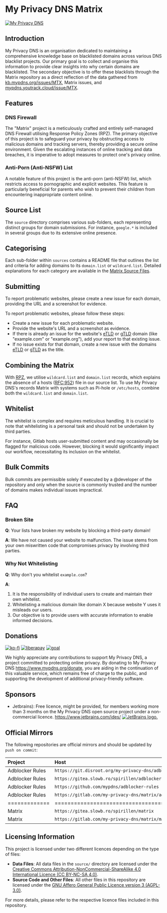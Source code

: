 # My Privacy DNS Matrix

[![My Privacy DNS](https://www.mypdns.org/images/logo.png)](https://www.mypdns.org/)

## Introduction

My Privacy DNS is an organisation dedicated to maintaining a comprehensive
knowledge base on blacklisted domains across various DNS blacklist projects. Our
primary goal is to collect and organise this information to provide clear
insights into why certain domains are blacklisted. The secondary objective is to
offer these blacklists through the Matrix repository as a direct reflection of
the data gathered
from [kb.mypdns.org/issues/MTX](https://kb.mypdns.org/issues/MTX), Matrix
issues,
and [mypdns.youtrack.cloud/issue/MTX](https://mypdns.youtrack.cloud/issue/MTX).

## Features

### DNS Firewall

The "Matrix" project is a meticulously crafted and entirely self-managed DNS
Firewall utilising Response Policy Zones (RPZ). The primary objective of this
project is to safeguard your privacy by obstructing access to malicious domains
and tracking servers, thereby providing a secure online environment. Given the
escalating instances of online tracking and data breaches, it is imperative to
adopt measures to protect one's privacy online.

### Anti-Porn (Anti-NSFW) List

A notable feature of this project is the anti-porn (anti-NSFW) list, which
restricts access to pornographic and explicit websites. This feature is
particularly beneficial for parents who wish to prevent their children from
encountering inappropriate content online.

## Source List

The `source` directory comprises various sub-folders, each representing distinct
groups for domain submissions. For instance, `google.*` is included in several
groups due to its extensive online presence.

## Categorising

Each sub-folder within `sources` contains a README file that outlines the list
and criteria for adding domains to its `domain.list` or `wildcard.list`.
Detailed explanations for each category are available in
the [Matrix Source Files](source/README.md).

## Submitting

To report problematic websites, please create a new issue for each domain,
providing the URL and a screenshot for evidence.

To report problematic websites, please follow these steps:

- Create a new issue for each problematic website.
- Provide the website's URL and a screenshot as evidence.
- If there is already an issue for the
  website's [eTLD](https://kb.mypdns.org/articles/MTX-A-89)
  or [gTLD](https://kb.mypdns.org/articles/MTX-A-90) domain (like "example.com"
  or "example.org"), add your report to that existing issue.
- If no issue exists for that domain, create a new issue with the
  domains [eTLD](https://kb.mypdns.org/articles/MTX-A-89)
  or [gTLD](https://kb.mypdns.org/articles/MTX-A-90) as the title.

## Combining the Matrix

With [RPZ](https://kb.mypdns.org/articles/MTX/RPZ), we utilise `wildcard.list`
and `domain.list` records, which explains the absence of a
hosts ([RFC:952](https://www.rfc-editor.org/rfc/rfc952)) file in our source
list. To use My Privacy DNS's records Matrix with systems such as Pi-hole or
`/etc/hosts`, combine both the `wildcard.list` and `domain.list`.

## Whitelist

The whitelist is complex and requires meticulous handling. It is crucial to note
that whitelisting is a personal task and should not be undertaken by third
parties.

For instance, Gitlab hosts user-submitted content and may occasionally be
flagged for malicious code. However, blocking it would significantly impact our
workflow, necessitating its inclusion on the whitelist.

## Bulk Commits

Bulk commits are permissible solely if executed by a @developer of the
repository and only when the source is commonly trusted and the number of
domains makes individual issues impractical.

## FAQ

### Broken Site

**Q**: Your lists have broken my website by blocking a third-party domain!

**A**: We have not caused your website to malfunction. The issue stems from your
own miswritten code that compromises privacy by involving third parties.

### Why Not Whitelisting

**Q**: Why don't you whitelist `example.com`?

**A**:
  1. It is the responsibility of individual users to create and maintain
  their own whitelist.
  2. Whitelisting a malicious domain like domain X because website Y uses
  it misleads our users.
  3. Our objective is to provide users with accurate information to enable
   informed decisions.

## Donations

[![ko-fi](https://www.mypdns.org/images/ko-fi.png)]([DONATION.md](https://www.mypdns.org/donate))
[![liberapay](https://www.mypdns.org/fileproxy/?name=sp_receives_mypdns)](https://www.mypdns.org/donate)
[![goal](https://www.mypdns.org/fileproxy/?name=sp_goal_mypdns)](https://www.mypdns.org/donate)

We highly appreciate any contributions to support My Privacy DNS, a project
committed to protecting online privacy.
By donating to My Privacy DNS <https://www.mypdns.org/donate>, you are aiding
in the continuation of this valuable service, which remains free of charge to
the public, and supporting the development of additional privacy-friendly
software.

## Sponsors

- Jetbrains): Free licence, might be provided, for members working more than 3
  months on the My Privacy DNS open source project under a non-commercial
  licence. <https://www.jetbrains.com/ides/> 
  <a href="https://www.jetbrains.com/ides/"><picture><source media="(prefers-color-scheme: dark)" srcset="https://www.mypdns.org/images/logo_jb_dos_3.svg"><img alt="JetBrains logo." src="https://www.mypdns.org/images/jetbrains.svg"></picture></a>

## Official Mirrors

The following repositories are official mirrors and should be updated by
`push on commit`:

| Project         | Host                                                       | Method (push \| pull) |
| :-------------- | :--------------------------------------------------------- | --------------------: |
| Adblocker Rules | `https://git.disroot.org/my-privacy-dns/adblocker-rules`   |                  push |
| Adblocker Rules | `https://gitea.slowb.ro/spirillen/adblocker-rules`         |                  pull |
| Adblocker Rules | `https://github.com/mypdns/adblocker-rules`                |                  push |
| Adblocker Rules | `https://gitlab.com/my-privacy-dns/matrix/adblocker-rules` |                  push |
| =============   | =====================================================      |      ================ |
| Matrix          | `https://gitea.slowb.ro/spirillen/matrix`                  |                  push |
| Matrix          | `https://gitlab.com/my-privacy-dns/matrix/matrix`          |                  push |

## Licensing Information

This project is licensed under two different licences depending on the type of
files:

- **Data Files**: All data files in the `source/` directory are licensed under
  the [Creative Commons Attribution-NonCommercial-ShareAlike 4.0 International Licence (CC BY-NC-SA 4.0)](https://creativecommons.org/licenses/by-nc-sa/4.0/).
- **Source Code and Other Files**: All other files in this repository are
  licensed under
  the [GNU Affero General Public Licence version 3 (AGPL-3.0)](https://www.gnu.org/licenses/agpl-3.0.html).

For more details, please refer to the respective licence files included in this
repository.

[Bulk-commits]: https://kb.mypdns.org/articles/MTX/Contributing#bulk-commits

[DNS-Server]: https://kb.mypdns.org/issues?q=project:%20Matrix/new?issuable_template=DNS%20Server
[EasyList]: https://github.com/easylist/easylist/

[Gambling]: https://kb.mypdns.org/issues?q=project:%20Matrix/new?issuable_template=Gambling
[getadmiral]: https://kb.mypdns.org/issues?q=project:%20Matrix/3023

[IP-Blocking]: https://kb.mypdns.org/issues?q=project:%20Matrix/new?issuable_template=IP%20Blocking

[MalWare]: https://kb.mypdns.org/issues?q=project:%20Matrix/new?issuable_template=Malicious%20MalWare

[Phishing]: https://kb.mypdns.org/issues?q=project:%20Matrix/new?issuable_template=Phishing

[PiratedDomain]: https://kb.mypdns.org/issues?q=project:%20Matrix/new?issuable_template=Pirated%20Domain

[Redirecting]: https://kb.mypdns.org/issues?q=project:%20Matrix/new?issuable_template=Redirecting

[Removal]: #faq

[Removals]: https://kb.mypdns.org/issues?q=project:%20Matrix/new?issuable_template=False%20Positive

[RFC952]: https://www.rfc-editor.org/rfc/rfc952

[RPZ]: https://kb.mypdns.org/articles/MTX/RPZ

[//]: # ([Scamming]: https://kb.mypdns.org/issues?q=project:%20Matrix/new?issuable_template=Scamming "Issue template to commit Scamming sites")

[//]: # ()

[//]: # ([Spam]: https://kb.mypdns.org/issues?q=project:%20Matrix/new?issuable_template=Spam "Issue template to commit Spam records")

[//]: # ()

[//]: # ([Spyware]: https://kb.mypdns.org/issues?q=project:%20Matrix/new?issuable_template=Spyware "Issue template to commit Spyware domains")

[//]: # ()

[//]: # ([Tracking]: https://kb.mypdns.org/issues?q=project:%20Matrix/new?issuable_template=Tracking "Issue template to commit Tracking records")

[//]: # ()

[//]: # ([TypoSquatting]: https://kb.mypdns.org/issues?q=project:%20Matrix/new?issuable_template=Typo%20Squatting "Issue template to commit Typo Squatting")

[//]: # ()

[//]: # ([Whitelist]: https://kb.mypdns.org/issues?q=project:%20Matrix/new?issuable_template=Whitelist )

